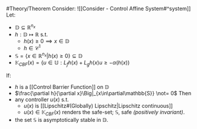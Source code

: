 #Theory/Theorem 
Consider: ![[Consider - Control Affine System#^system]]
Let:
- $\mathbb{D}\subseteq\mathbb{R}^{n_x}$
- $h:\mathbb{D}\mapsto\mathbb{R}$   s.t.
	- $h(x)\geq0 \implies x\in\mathbb{D}$
	- $h\in\mathcal{C}^1$
- $\mathbb{S} =\{x\in\mathbb{R}^{n_x}|h(x)\geq0\} \subseteq \mathbb{D}$
- $\mathbb{K}_{CBF}(x) = \{u\in \mathbb{U}:L_f h(x) + L_g h(x)u \geq -\alpha(h(x))$

If:
- $h$ is a [[Control Barrier Function]] on $\mathbb{D}$
- $\frac{\partial h}{\partial x}\Big|_{x\in\partial\mathbb{S}} \not= 0$
Then
- any controller $u(x)$  s.t.
	- $u(x)$ is [[Lipschitz#(Globally) Lipschitz|Lipschitz continuous]]
	- $u(x) \in \mathbb{K}_{CBF}(x)$
	renders the safe-set; $\mathbb{S}$, safe *(positively invariant)*.
- the set $\mathbb{S}$ is asymptotically stable in $\mathbb{D}$.


